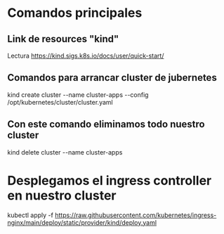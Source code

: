 # Comandos principales

## Link de resources "kind"

Lectura https://kind.sigs.k8s.io/docs/user/quick-start/

## Comandos para arrancar cluster de jubernetes


kind create cluster --name cluster-apps --config /opt/kubernetes/cluster/cluster.yaml

## Con este comando eliminamos todo nuestro cluster
kind delete cluster --name cluster-apps

# Desplegamos el ingress controller en nuestro cluster

kubectl apply -f https://raw.githubusercontent.com/kubernetes/ingress-nginx/main/deploy/static/provider/kind/deploy.yaml